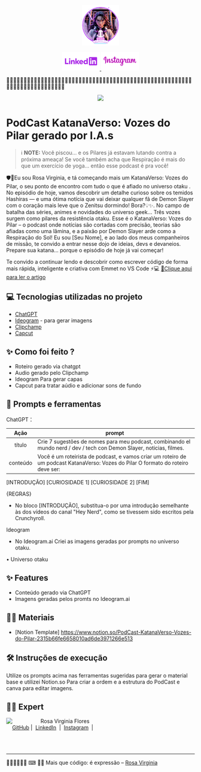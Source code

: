 <p align="center">
    <img width="100" src="assets/avatar-css.png">
</p>


<p align="center">
  <a href="https://www.linkedin.com/in/rosa-virginia-flores/"><img src="assets/linkedin.png" alt="Linkedin Rosa Virginia">
  </a>
  <a href="https://www.instagram.com/edt.creative/" title="IG"><img src="assets/instagram-edt.png" alt="Instagram EDT">
  </a>
</p>

🌷🌷🌷🌷🌷🌷🌷🌷🌷🌷🌷🌷🌷🌷🌷🌷🌷🌷🌷🌷🌷🌷🌷🌷🌷🌷🌷🌷🌷🌷🌷🌷🌷🌷🌷🌷🌷🌷🌷🌷🌷🌷🌷🌷🌷🌷🌷🌷🌷🌷🌷🌷🌷🌷🌷🌷🌷🌷🌷🌷🌷🌷🌷🌷🌷🌷🌷🌷🌷🌷🌷

<p align="center">
  <img 
    src="assets/Perfil.png"
    width="400"  
  />
</p>

# PodCast KatanaVerso: Vozes do Pilar gerado por I.A.s


 > ℹ️ **NOTE:** Você piscou… e os Pilares já estavam lutando contra a próxima ameaça! Se você também acha que Respiração é mais do que um exercício de yoga… então esse podcast é pra você!


🛡️🎉Eu sou Rosa Virginia, e tá começando mais um KatanaVerso: Vozes do Pilar, o seu ponto de encontro com tudo o que é afiado no universo otaku .
No episódio de hoje, vamos descobrir um detalhe curioso sobre os temidos Hashiras — e uma ótima notícia que vai deixar qualquer fã de Demon Slayer com o coração mais leve que o Zenitsu dormindo! Bora?💡✨.
No campo de batalha das séries, animes e novidades do universo geek…
Três vozes surgem como pilares da resistência otaku.
Esse é o KatanaVerso: Vozes do Pilar – o podcast onde notícias são cortadas com precisão, teorias são afiadas como uma lâmina, e a paixão por Demon Slayer arde como a Respiração do Sol!
Eu sou [Seu Nome], e ao lado dos meus companheiros de missão, te convido a entrar nesse dojo de ideias, devs e devaneios.
Prepare sua katana… porque o episódio de hoje já vai começar!

Te convido a continuar lendo e descobrir como escrever código de forma mais rápida, inteligente e criativa com Emmet no VS Code ⚡💻
<a href="https://web.dio.me/articles/domine-o-emmet-no-css-escreva-codigos-10x-mais-rapido-no-vs-code-8b3d3b3f9659?back=/articles" title="View PDF now"> 📕Clique aqui para ler o artigo</a>

## 💻 Tecnologias utilizadas no projeto

- [ChatGPT](https://chat.openai.com/) 
- [Ideogram](ideogram.ai) - para gerar imagens
- [Clipchamp](https://app.clipchamp.com/)
- [Capcut](https://www.capcut.com/pt-br/)

## ✨ Como foi feito ?

- Roteiro gerado via chatgpt
- Audio gerado pelo Clipchamp
- Ideogram Para gerar capas
- Capcut para tratar aúdio e adicionar sons de fundo




## 📄 Prompts e ferramentas


ChatGPT：

|   Ação   | prompt                                                                                                                                                                                                                                                                         |
| :------: | ------------------------------------------------------------------------------------------------------------------------------------------------------------------------------------------------------------------------------------------------------------------------------ |
|  título  | Crie 7 sugestões de nomes para meu podcast, combinando el mundo nerd / dev / tech con Demon Slayer, noticias, filmes.                                                                                                                                                                                  |
| conteúdo | Você é um roteirista de podcast, e vamos criar um  roteiro de um podcast KatanaVerso: Vozes do Pilar O formato do roteiro deve ser:
[INTRODUÇÃO]
[CURIOSIDADE 1]
[CURIOSIDADE 2]
[FIM]

{REGRAS}
- No bloco [INTRODUÇÃO], substitua-o por uma introdução semelhante às dos vídeos do canal "Hey Nerd", como se tivessem sido escritos pela Crunchyroll.


Ideogram

- No Ideogram.ai Criei as imagens geradas por prompts no universo otaku.

• Universo otaku



## ✨ Features

- Conteúdo gerado via ChatGPT
- Imagens geradas pelos promts no Ideogram.ai

## 📄✨ Materiais

- [Notion Template] https://www.notion.so/PodCast-KatanaVerso-Vozes-do-Pilar-2315b66fe6658010ad6de3971266e513

## 🛠️ Instruções de execução

Utilize os prompts acima nas ferramentas sugeridas para gerar o material base e utilizei Notion.so Para criar a ordem e a estrutura do PodCast e canva para editar imagens.

## 👨‍💻 Expert

<p>
    <img 
      align=left 
      margin=10 
      width=80 
      src="https://avatars.githubusercontent.com/u/44910817?v=4"
    />
    <p>&nbsp&nbsp&nbspRosa Virginia Flores<br>
    &nbsp&nbsp&nbsp
    <a href="https://github.com/Rosavf">
    GitHub</a>&nbsp;|&nbsp;
    <a href="https://www.linkedin.com/in/rosa-virginia-flores/">LinkedIn</a>
&nbsp;|&nbsp;
    <a href="https://www.instagram.com/edt.creative/">
    Instagram</a>
&nbsp;|&nbsp;</p>
</p>
<br/><br/>
<p>

---
🦋✨🌷✨🌷🌷
⌨ 👩‍💻 Mais que código: é expressão –  [Rosa Virginia](https://github.com/Rosavf)